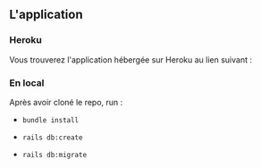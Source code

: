 ## L'application

### Heroku

Vous trouverez l'application hébergée sur Heroku au lien suivant :

### En local

Après avoir cloné le repo, run :

- `bundle install`

- `rails db:create`

- `rails db:migrate`
